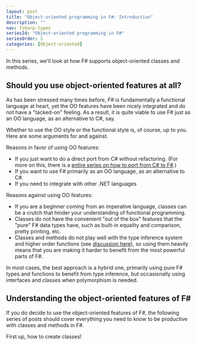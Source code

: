 ```yaml
---
layout: post
title: "Object-oriented programming in F#: Introduction"
description: ""
nav: fsharp-types
seriesId: "Object-oriented programming in F#"
seriesOrder: 1
categories: [Object-oriented]
---
```


In this series, we'll look at how F# supports object-oriented classes and methods.  

## Should you use object-oriented features at all?

As has been stressed many times before, F# is fundamentally a functional language at heart, yet the OO features have been nicely integrated and do not have a "tacked-on" feeling. As a result, it is quite viable to use F# just as an OO language, as an alternative to C#, say.

Whether to use the OO style or the functional style is, of course, up to you.  Here are some arguments for and against.

Reasons in favor of using OO features:

* If you just want to do a direct port from C# without refactoring. (For more on this, there is a [entire series on how to port from C# to F#](../series/porting-from-csharp.md).)
* If you want to use F# primarily as an OO language, as an alternative to C#.
* If you need to integrate with other .NET languages

Reasons against using OO features:

* If you are a beginner coming from an imperative language, classes can be a crutch that hinder your understanding of functional programming.
* Classes do not have the convenient "out of the box" features that the "pure" F# data types have, such as built-in equality and comparison, pretty printing, etc.
* Classes and methods do not play well with the type inference system and higher order functions (see [discussion here](../posts/type-extensions/index.md#downsides-of-methods)), so using them heavily means that you are making it harder to benefit from the most powerful parts of F#.

In most cases, the best approach is a hybrid one, primarily using pure F# types and functions to benefit from type inference, but occasionally using interfaces and classes when polymorphism is needed.

## Understanding the object-oriented features of F# ##

If you do decide to use the object-oriented features of F#, the following series of posts should cover everything you need to know to be productive with classes and methods in F#.

First up, how to create classes!